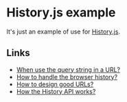 # History.js example

It's just an example of use for [History.js](https://github.com/balupton/history.js/).

## Links
* [When use the query string in a URL?](http://www.w3.org/Addressing/URL/4_URI_Recommentations.html)
* [How to handle the browser history?](https://github.com/balupton/history.js/wiki/Intelligent-State-Handling)
* [How to design good URLs?](http://warpspire.com/posts/url-design/)
* [How the History API works?](http://html5doctor.com/history-api/)
